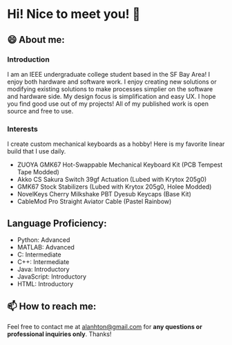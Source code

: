 # Hi! Nice to meet you! 👋

## 😄 About me:

### Introduction
I am an IEEE undergraduate college student based in the SF Bay Area! I enjoy both hardware and software work. I enjoy creating new solutions or modifying existing solutions to make processes simplier on the software and hardware side. My design focus is simplification and easy UX. I hope you find good use out of my projects! All of my published work is open source and free to use.

### Interests
I create custom mechanical keyboards as a hobby! Here is my favorite linear build that I use daily.
- ZUOYA GMK67 Hot-Swappable Mechanical Keyboard Kit (PCB Tempest Tape Modded)
- Akko CS Sakura Switch 39gf Actuation (Lubed with Krytox 205g0)
- GMK67 Stock Stabilizers (Lubed with Krytox 205g0, Holee Modded)
- NovelKeys Cherry Milkshake PBT Dyesub Keycaps (Base Kit)
- CableMod Pro Straight Aviator Cable (Pastel Rainbow)

## Language Proficiency:
- Python: Advanced
- MATLAB: Advanced
- C: Intermediate
- C++: Intermediate
- Java: Introductory
- JavaScript: Introductory
- HTML: Introductory

## 📫 How to reach me:
Feel free to contact me at <spoiler>alanhton@gmail.com</spoiler> for **any questions or professional inquiries only**. Thanks!

<!--
**ddartrix3/ddartrix3** is a ✨ _special_ ✨ repository because its `README.md` (this file) appears on your GitHub profile.

Here are some ideas to get you started:

- 🔭 I’m currently working on ...
- 🌱 I’m currently learning ...
- 👯 I’m looking to collaborate on ...
- 🤔 I’m looking for help with ...
- 💬 Ask me about ...
- 📫 How to reach me: ...
- 😄 Pronouns: ...
- ⚡ Fun fact: ...
-->
